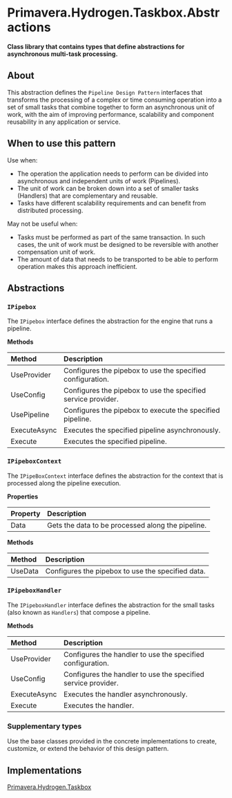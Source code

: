 # Primavera.Hydrogen.Taskbox.Abstractions

**Class library that contains types that define abstractions for asynchronous multi-task processing.**

## About

This abstraction defines the `Pipeline Design Pattern` interfaces that transforms the processing of a complex or time consuming operation into a set of small tasks that combine together to form an asynchronous unit of work, with the aim of improving performance, scalability and component reusability in any application or service.

## When to use this pattern

Use when:
- The operation the application needs to perform can be divided into asynchronous and independent units of work (Pipelines).
- The unit of work can be broken down into a set of smaller tasks (Handlers) that are complementary and reusable.
- Tasks have different scalability requirements and can benefit from distributed processing.

May not be useful when:
- Tasks must be performed as part of the same transaction. In such cases, the unit of work must be designed to be reversible with another compensation unit of work.
- The amount of data that needs to be transported to be able to perform operation makes this approach inefficient.

## Abstractions

### `IPipebox`

The `IPipebox` interface defines the abstraction for the engine that runs a pipeline.

**Methods**

Method | Description
:--- | :---
UseProvider | Configures the pipebox to use the specified configuration.
UseConfig | Configures the pipebox to use the specified service provider.
UsePipeline | Configures the pipebox to execute the specified pipeline.
ExecuteAsync | Executes the specified pipeline asynchronously.
Execute | Executes the specified pipeline.

### `IPipeboxContext`

The `IPipeBoxContext` interface defines the abstraction for the context that is processed along the pipeline execution.

**Properties**

Property | Description
:--- | :---
Data | Gets the data to be processed along the pipeline.

**Methods**

Method | Description
:--- | :---
UseData | Configures the pipebox to use the specified data.

### `IPipeboxHandler`

The `IPipeboxHandler` interface defines the abstraction for the small tasks (also known as `Handlers`) that compose a pipeline.

**Methods**

Method | Description
:--- | :---
UseProvider | Configures the handler to use the specified configuration.
UseConfig | Configures the handler to use the specified service provider.
ExecuteAsync | Executes the handler asynchronously.
Execute | Executes the handler.

### Supplementary types

Use the base classes provided in the concrete implementations to create, customize, or extend the behavior of this design pattern.

## Implementations

[Primavera.Hydrogen.Taskbox][REF_PHT]

[REF_PHT]: https://github.com/PrimaveraDeveloper/lithium/blob/master/ref/hydrogen-2.0/Taskbox.md

